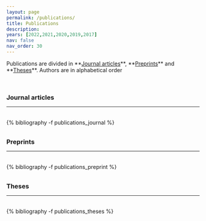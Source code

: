 ```yaml
---
layout: page
permalink: /publications/
title: Publications
description: 
years: [2022,2021,2020,2019,2017]
nav: false
nav_order: 30
---
```

<!-- _pages/publications.md -->



<p markdown="1"> 
Publications are divided in **<a href="#journal">Journal articles</a>**, **<a href="#preprint">Preprints</a>** and **<a href="#theses">Theses</a>**. 
Authors are in alphabetical order 
</p>


<div class="publications">

<a id="journal"><h3 style="margin-top: 3.3rem; margin-bottom: 0.3rem;">Journal articles</h3></a>
<hr style="color: var(--global-text-color); height: 1px; margin-bottom: 2rem;">
{% bibliography -f publications_journal %}

<a id="preprint"><h3 style="margin-top: 2rem; margin-bottom: 0.3rem;">Preprints</h3></a> 
<hr style="color: var(--global-text-color); height: 1px; margin-bottom: 2rem;">
{% bibliography -f publications_preprint %}

<a id="theses"><h3 style="margin-top: 2rem; margin-bottom: 0.3rem;">Theses</h3></a>
<hr style="color: var(--global-text-color); height: 1px; margin-bottom: 2rem;">
{% bibliography -f publications_theses %}

</div>


